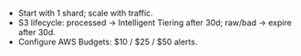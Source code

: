 - Start with 1 shard; scale with traffic.
- S3 lifecycle: processed -> Intelligent Tiering after 30d; raw/bad -> expire after 30d.
- Configure AWS Budgets: $10 / $25 / $50 alerts.
